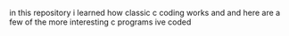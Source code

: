 in this repository i learned how classic c coding works and and here are a few of the more interesting c programs ive coded 
